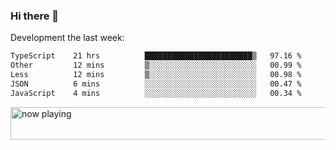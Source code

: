 ### Hi there 👋

Development the last week:
<!--START_SECTION:waka-->

```txt
TypeScript    21 hrs          ████████████████████████▒   97.16 %
Other         12 mins         ▒░░░░░░░░░░░░░░░░░░░░░░░░   00.99 %
Less          12 mins         ▒░░░░░░░░░░░░░░░░░░░░░░░░   00.98 %
JSON          6 mins          ░░░░░░░░░░░░░░░░░░░░░░░░░   00.47 %
JavaScript    4 mins          ░░░░░░░░░░░░░░░░░░░░░░░░░   00.34 %
```

<!--END_SECTION:waka-->

<!--
**JASONPANGGO/jasonpanggo** is a ✨ _special_ ✨ repository because its `README.md` (this file) appears on your GitHub profile.

Here are some ideas to get you started:

- 🔭 I’m currently working on ...
- 🌱 I’m currently learning ...
- 👯 I’m looking to collaborate on ...
- 🤔 I’m looking for help with ...
- 💬 Ask me about ...
- 📫 How to reach me: ...
- 😄 Pronouns: ...
- ⚡ Fun fact: ...
-->

<a href="https://volt.fm/user/q8yd9e79csfr57rt" target="_blank"><img src="https://spotify-badge-egoist.vercel.app/api/now-playing" width="540" height="52" alt="now playing"></a>

